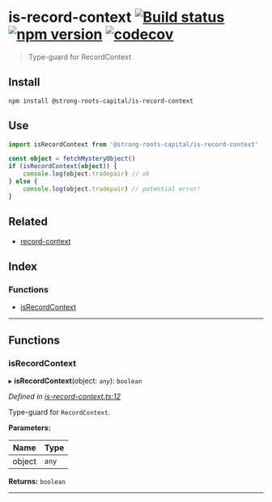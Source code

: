 
is-record-context [![Build status](https://travis-ci.org/strong-roots-capital/is-record-context.svg?branch=master)](https://travis-ci.org/strong-roots-capital/is-record-context) [![npm version](https://img.shields.io/npm/v/@strong-roots-capital/is-record-context.svg)](https://npmjs.org/package/@strong-roots-capital/is-record-context) [![codecov](https://codecov.io/gh/strong-roots-capital/is-record-context/branch/master/graph/badge.svg)](https://codecov.io/gh/strong-roots-capital/is-record-context)
======================================================================================================================================================================================================================================================================================================================================================================================================================================================================================================================

> Type-guard for RecordContext

Install
-------

```shell
npm install @strong-roots-capital/is-record-context
```

Use
---

```typescript
import isRecordContext from '@strong-roots-capital/is-record-context'

const object = fetchMysteryObject()
if (isRecordContext(object)) {
    console.log(object.tradepair) // ok
} else {
    console.log(object.tradepair) // potential error!
}
```

Related
-------

*   [record-context](https://github.com/strong-roots-capital/record-context)

## Index

### Functions

* [isRecordContext](#isrecordcontext)

---

## Functions

<a id="isrecordcontext"></a>

###  isRecordContext

▸ **isRecordContext**(object: *`any`*): `boolean`

*Defined in [is-record-context.ts:12](https://github.com/strong-roots-capital/is-record-context/blob/b56bbd6/src/is-record-context.ts#L12)*

Type-guard for `RecordContext`.

**Parameters:**

| Name | Type |
| ------ | ------ |
| object | `any` |

**Returns:** `boolean`

___

